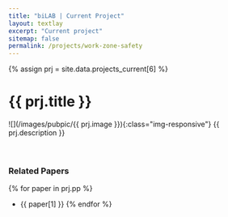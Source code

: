 ```yaml
---
title: "biLAB | Current Project"
layout: textlay
excerpt: "Current project"
sitemap: false
permalink: /projects/work-zone-safety
---
```


{% assign prj = site.data.projects_current[6] %}
# {{ prj.title }}
![](/images/pubpic/{{ prj.image }}){:class="img-responsive"}
{{ prj.description }}  
<br><br>

### Related Papers
{% for paper in prj.pp %}
* {{ paper[1] }}
{% endfor %}
<br>